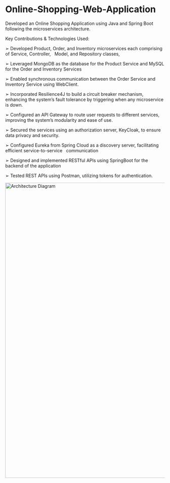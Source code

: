# Online-Shopping-Web-Application
Developed an Online Shopping Application using Java and Spring Boot following the microservices architecture. 

Key Contributions & Technologies Used:

➢ Developed Product, Order, and Inventory microservices each comprising of Service, Controller,       Model, and Repository classes,

➢ Leveraged MongoDB as the database for the Product Service and MySQL for the Order and Inventory Services

➢ Enabled synchronous communication between the Order Service and Inventory Service using WebClient.

➢ Incorporated Resilience4J to build a circuit breaker mechanism, enhancing the system’s fault tolerance by triggering when any microservice is down.

➢ Configured an API Gateway to route user requests to different services, improving the system’s modularity and ease of use.

➢ Secured the services using an authorization server, KeyCloak, to ensure data privacy and security.

➢ Configured Eureka from Spring Cloud as a discovery server, facilitating efficient service-to-service       communication 

➢ Designed and implemented RESTful APIs using SpringBoot for the backend of the application

➢ Tested REST APIs using Postman, utilizing tokens for authentication.

<img width="931" alt="Architecture Diagram" src="https://github.com/SyedYakhub/Online-Shopping-Web-Application/assets/87276324/7128db9f-8ed5-4711-8054-3d3d98db2d3f">

